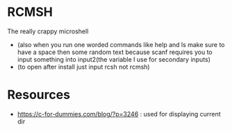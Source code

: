 # RCMSH
The really crappy microshell
- (also when you run one worded commands like help and ls make sure to have a space then some random text because scanf requires you to input something into input2(the variable I use for secondary inputs)
- (to open after install just input rcsh not rcmsh)
# Resources
- https://c-for-dummies.com/blog/?p=3246  : used for displaying current dir

